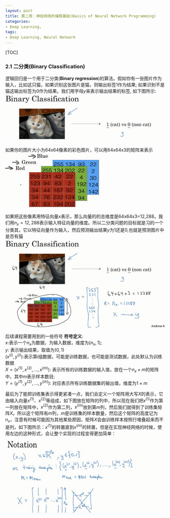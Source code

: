 ```yaml
---
layout: post
title: 第二周：神经网络的编程基础(Basics of Neural Network Programming)
categories:
- Deep Learning, 
tags:
- Deep Learning, Neural Network
---
```

[TOC]
### 2.1 二分类(Binary Classification) 
逻辑回归是一个用于二分类(**Binary regression**)的算法。假如你有一张图片作为输入，比如这只猫，如果识别这张图片是猫，则输出标签1作为结果; 如果识别不是猫这输出标签为0作为结果。我们用字母$y$来表示输出结果的标签, 如下图所示:
 ![](/media/pic2019/deeplearning_Andrew/lesson1/binary_classification_cat.png)

如果你的图片大小为64x64像素的彩色图片，可以用64x64x3的矩阵来表示
![](/media/pic2019/deeplearning_Andrew/lesson1/cat_pixel.png)

如果把这些像素用特征向量$x$表示，那么向量的的总维度是64x64x3=12,288。我们用$n_x=12,288$表示输入特征向量的维度。所以二分类问题的目标就是习的一个分类其，它以特征向量作为输入，然后预测输出结果$y$为1还是0,也就是预测图片中是否有猫
![](/media/pic2019/deeplearning_Andrew/lesson1/binary_classification_cat_cv.png)

后续课程需要用到的一些符号
**符号定义**:  
$x$:表示一个$n_x$为数据，为输入数据，维度为$(n_x, 1)$;  
$y$: 表示输出结果，取值为$(0, 1)$  
$(x^{(i)}, y^{(i)})$:表示第$i$组数据，可能是训练数据，也可能是测试数据，此处默认为训练数据  
$X=(x^{(1)}, x^{(2)},...,x^{(m)})$: 表示所有的训练数据的输入值，放在一个$n_x×m$的矩阵中，其中$m$表示样本数目;  
$Y=(y^{(1)}, y^{(2)},...,y^{(m)})$: 对应表示所有训练数据集的输出值，维度为$1×m$

最后为了能把训练集表示得更紧凑一点，我们会定义一个矩阵用大写$X$的表示，它由输入向量$x^{(1)}$、$x^{(2)}$等组成，如下图放在矩阵的列中，所以现在我们把$x^{(1)}$作为第一列放在矩阵中，$x^{(2)}$作为第二列，$x^{(m)}$放到第$m$列，然后我们就得到了训练集矩阵$X$。所以这个矩阵有$m$列，$m$是训练集的样本数量，然后这个矩阵的高度记为$n_x$，注意有时候可能因为其他某些原因，矩阵$X$会由训练样本按照行堆叠起来而不是列，如下图所示：$x^{(1)}$的转置直到$x^{(m)}$的转置，但是在实现神经网络的时候，使用左边的这种形式，会让整个实现的过程变得更加简单：
![](/media/pic2019/deeplearning_Andrew/lesson1/matrix_note.png)
